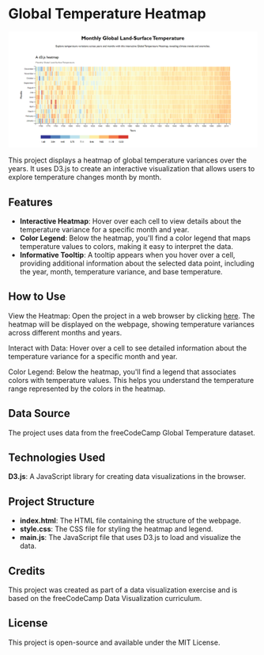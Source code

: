 # Global Temperature Heatmap

![Heatmap Preview](screenshot.png)

This project displays a heatmap of global temperature variances over the years. It uses D3.js to create an interactive visualization that allows users to explore temperature changes month by month.

## Features

- **Interactive Heatmap**: Hover over each cell to view details about the temperature variance for a specific month and year.
- **Color Legend**: Below the heatmap, you'll find a color legend that maps temperature values to colors, making it easy to interpret the data.
- **Informative Tooltip**: A tooltip appears when you hover over a cell, providing additional information about the selected data point, including the year, month, temperature variance, and base temperature.

## How to Use

View the Heatmap: Open the project in a web browser by clicking <a href="https://d3js-heatmap-temperature.netlify.app/" target="_blank">here</a>. The heatmap will be displayed on the webpage, showing temperature variances across different months and years.

Interact with Data: Hover over a cell to see detailed information about the temperature variance for a specific month and year.

Color Legend: Below the heatmap, you'll find a legend that associates colors with temperature values. This helps you understand the temperature range represented by the colors in the heatmap.

## Data Source

The project uses data from the freeCodeCamp Global Temperature dataset.

## Technologies Used

**D3.js**: A JavaScript library for creating data visualizations in the browser.

## Project Structure

- **index.html**: The HTML file containing the structure of the webpage.
- **style.css**: The CSS file for styling the heatmap and legend.
- **main.js**: The JavaScript file that uses D3.js to load and visualize the data.

## Credits

This project was created as part of a data visualization exercise and is based on the freeCodeCamp Data Visualization curriculum.

## License

This project is open-source and available under the MIT License.
